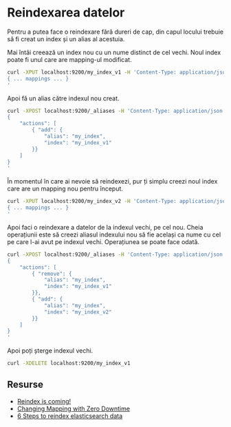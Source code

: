 # Reindexarea datelor

Pentru a putea face o reindexare fără dureri de cap, din capul locului trebuie să fi creat un index și un alias al acestuia.

Mai întâi creează un index nou cu un nume distinct de cel vechi. Noul index poate fi unul care are mapping-ul modificat.

```bash
curl -XPUT localhost:9200/my_index_v1 -H 'Content-Type: application/json' -d '
{ ... mappings ... }
'
```

Apoi fă un alias către indexul nou creat.

```bash
curl -XPOST localhost:9200/_aliases -H 'Content-Type: application/json' -d '
{
    "actions": [
        { "add": {
            "alias": "my_index",
            "index": "my_index_v1"
        }}
    ]
}
'
```

În momentul în care ai nevoie să reindexezi, pur ți simplu creezi noul index care are un mapping nou pentru început.

```bash
curl -XPUT localhost:9200/my_index_v2 -H 'Content-Type: application/json' -d '
{ ... mappings ... }
'
```

Apoi faci o reindexare a datelor de la indexul vechi, pe cel nou. Cheia operațiunii este să creezi aliasul indexului nou să fie același ca nume cu cel pe care l-ai avut pe indexul vechi. Operațiunea se poate face odată.

```bash
curl -XPOST localhost:9200/_aliases -H 'Content-Type: application/json' -d '
{
    "actions": [
        { "remove": {
            "alias": "my_index",
            "index": "my_index_v1"
        }},
        { "add": {
            "alias": "my_index",
            "index": "my_index_v2"
        }}
    ]
}
'
```

Apoi poți șterge indexul vechi.

```bash
curl -XDELETE localhost:9200/my_index_v1
```

## Resurse

- [Reindex is coming!](https://www.elastic.co/blog/reindex-is-coming)
- [Changing Mapping with Zero Downtime](https://www.elastic.co/blog/changing-mapping-with-zero-downtime)
- [6 Steps to reindex elasticsearch data](https://www.thirdrocktechkno.com/blog/6-steps-to-reindex-elasticsearch-data)
